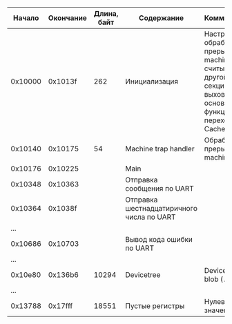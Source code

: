 
| **Начало** | **Окончание** | **Длина, байт** | **Содержание**                            | **Комментарий**                                                                                                         |
| ---------- | ------------- | --------------- | ----------------------------------------- | ----------------------------------------------------------------------------------------------------------------------- |
| 0x10000    | 0x1013f       | 262             | Инициализация                             | Настройка обработчика прерываний machine trap, считывание другой секции ROM, выхов основной функции, переход в L2 Cache |
| 0x10140    | 0x10175       | 54              | Machine trap handler                      | Обработчик прерываний machine trap                                                                                      |
| 0x10176    | 0x10225       |                 | Main                                      |                                                                                                                         |
| 0x10348    | 0x10363       |                 | Отправка сообщения по UART                |                                                                                                                         |
| 0x10364    | 0x1038f       |                 | Отправка шестнадцатиричного числа по UART |                                                                                                                         |
| ...        |               |                 |                                           |                                                                                                                         |
| 0x10686    | 0x10703       |                 | Вывод кода ошибки по UART                 |                                                                                                                         |
| ...        |               |                 |                                           |                                                                                                                         |
| 0x10e80    | 0x136b6       | 10294           | Devicetree                                | Devicetree blob (`.dtb`)                                                                                                |
| ...        |               |                 |                                           |                                                                                                                         |
| 0x13788    | 0x17fff       | 18551           | Пустые регистры                           | Нулевые значения                                                                                                        |

